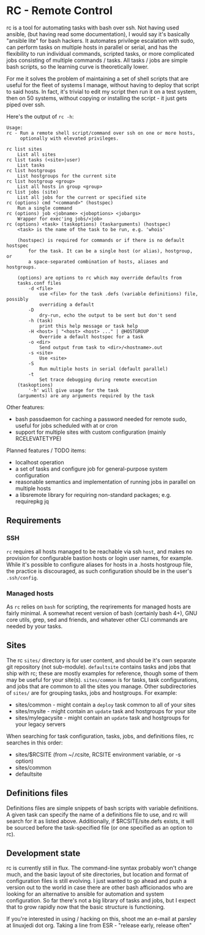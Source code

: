 # RC - Remote Control

rc is a tool for automating tasks with bash over ssh. Not having used ansible, (but having read some documentation), I would say it's basically "ansible lite" for bash hackers. It automates privilege escalation with sudo, can perform tasks on multiple hosts in parallel or serial, and has the flexibility to run individual commands, scripted tasks, or more complicated jobs consisting of multiple commands / tasks. All tasks / jobs are simple bash scripts, so the learning curve is theoretically lower.

For me it solves the problem of maintaining a set of shell scripts that are useful for the fleet of systems I manage, without having to deploy that script to said hosts. In fact, it's trivial to edit my script then run it on a test system, then on 50 systems, without copying or installing the script - it just gets piped over ssh.

Here's the output of `rc -h`:
```
Usage:
rc - Run a remote shell script/command over ssh on one or more hosts,
	 optionally with elevated privileges.

rc list sites
	List all sites
rc list tasks (<site>|user)
	List tasks
rc list hostgroups
	List hostgroups for the current site
rc list hostgroup <group>
	List all hosts in group <group>
rc list jobs (site)
	List all jobs for the current or specified site
rc (options) cmd "<command>" (hostspec)
	Run a single command
rc (options) job <jobname> <joboptions> <jobargs>
	Wrapper for exec'ing jobs/<job>
rc (options) <task> (taskoptions) (taskarguments) (hostspec)
	<task> is the name of the task to be run, e.g. 'whois'

	(hostspec) is required for commands or if there is no default hostspec
		for the task. It can be a single host (or alias), hostgroup, or
		a space-separated combination of hosts, aliases and hostgroups.

	(options) are options to rc which may override defaults from
	tasks.conf files
		-d <file>
			use <file> for the task .defs (variable definitions) file, possibly
			overriding a default
		-D
			dry-run, echo the output to be sent but don't send
		-h (task)
			print this help message or task help
		-H <host> | "<host> <host> ..." | @HOSTGROUP
			Override a default hostspec for a task
		-o <dir>
			Send output from task to <dir>/<hostname>.out
		-s <site>
			Use <site>
		-S
			Run multiple hosts in serial (default parallel)
		-t
			Set trace debugging during remote execution
	(taskoptions)
		'-h' will give usage for the task
	(arguments) are any arguments required by the task
```

Other features:

 * bash passdaemon for caching a password needed for remote sudo, useful for jobs scheduled with at or cron
 * support for multiple sites with custom configuration (mainly RCELEVATETYPE)

Planned features / TODO items:
 * localhost operation
 * a set of tasks and configure job for general-purpose system configuration
 * reasonable semantics and implementation of running jobs in parallel on multiple hosts
 * a libsremote library for requiring non-standard packages; e.g. requirepkg jq

## Requirements

### SSH

`rc` requires all hosts managed to be reachable via ssh `host`, and makes no
provision for configurable bastion hosts or login user names, for example.
While it's possible to configure aliases for hosts in a .hosts hostgroup file,
the practice is discouraged, as such configuration should be in the user's
`.ssh/config`.

### Managed hosts

As `rc` relies on `bash` for scripting, the reqrirements for managed hosts are
fairly minimal. A somewhat recent version of bash (certainly bash 4+), GNU
core utils, grep, sed and friends, and whatever other CLI commands are needed
by your tasks.

## Sites

The rc `sites/` directory is for user content, and should be it's own separate git repository (not sub-module). `defaultsite` contains tasks and jobs that ship with rc; these are mostly examples for reference, though some of them may be useful for your site(s). `sites/common` is for tasks, task configurations, and jobs that are common to all the sites you manage. Other subdirectories of `sites/` are for grouping tasks, jobs and hostgroups. For example:

* sites/common - might contain a `deploy` task common to all of your sites
* sites/mysite - might contain an `update` task and hostgroups for your site
* sites/mylegacysite - might contain an `update` task and hostgroups for your legacy servers

When searching for task configuration, tasks, jobs, and definitions files, rc searches in this order:
* sites/$RCSITE (from ~/.rcsite, RCSITE environment variable, or -s option)
* sites/common
* defaultsite

## Definitions files

Definitions files are simple snippets of bash scripts with variable
definitions. A given task can specify the name of a definitions file to use,
and rc will search for it as listed above. Additionally, if $RCSITE/site.defs
exists, it will be sourced before the task-specified file (or one specified as
an option to rc).

## Development state

rc is currently still in flux. The command-line syntax probably won't change much, and the basic layout of site directories, but location and format of configuration files is still evolving. I just wanted to go ahead and push a version out to the world in case there are other bash afficionados who are looking for an alternative to ansible for automation and system configuration. So far there's not a big library of tasks and jobs, but I expect that to grow rapidly now that the basic structure is functioning.

If you're interested in using / hacking on this, shoot me an e-mail at parsley at linuxjedi dot org. Taking a line from ESR - "release early, release often"
